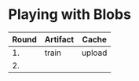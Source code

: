 # Playing with Blobs

| Round | Artifact | Cache  |
| ----- | -------- | -----  |
| 1.    | train    | upload |
| 2.    |          |        |
